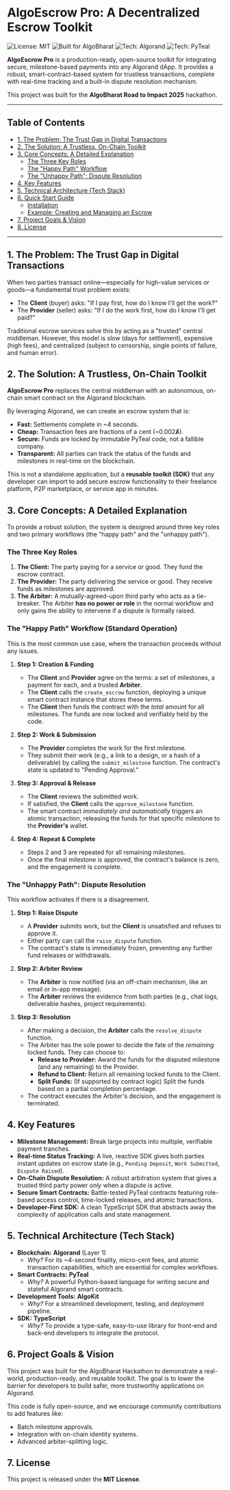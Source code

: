 # AlgoEscrow Pro: A Decentralized Escrow Toolkit

![License: MIT](https://img.shields.io/badge/License-MIT-yellow.svg)
![Built for AlgoBharat](httpshttps://img.shields.io/badge/AlgoBharat-Road_to_Impact_2025-blue.svg)
![Tech: Algorand](https://img.shields.io/badge/Tech-Algorand-black.svg)
![Tech: PyTeal](https://img.shields.io/badge/Tech-PyTeal-green.svg)

**AlgoEscrow Pro** is a production-ready, open-source toolkit for integrating secure, milestone-based payments into any Algorand dApp. It provides a robust, smart-contract-based system for trustless transactions, complete with real-time tracking and a built-in dispute resolution mechanism.

This project was built for the **AlgoBharat Road to Impact 2025** hackathon.

---

## Table of Contents

* [1. The Problem: The Trust Gap in Digital Transactions](#1-the-problem-the-trust-gap-in-digital-transactions)
* [2. The Solution: A Trustless, On-Chain Toolkit](#2-the-solution-a-trustless-on-chain-toolkit)
* [3. Core Concepts: A Detailed Explanation](#3-core-concepts-a-detailed-explanation)
    * [The Three Key Roles](#the-three-key-roles)
    * [The "Happy Path" Workflow](#the-happy-path-workflow)
    * [The "Unhappy Path": Dispute Resolution](#the-unhappy-path-dispute-resolution)
* [4. Key Features](#4-key-features)
* [5. Technical Architecture (Tech Stack)](#5-technical-architecture-tech-stack)
* [6. Quick Start Guide](#6-quick-start-guide)
    * [Installation](#installation)
    * [Example: Creating and Managing an Escrow](#example-creating-and-managing-an-escrow)
* [7. Project Goals & Vision](#7-project-goals--vision)
* [8. License](#8-license)

---

## 1. The Problem: The Trust Gap in Digital Transactions

When two parties transact online—especially for high-value services or goods—a fundamental trust problem exists:

* The **Client** (buyer) asks: "If I pay first, how do I know I'll get the work?"
* The **Provider** (seller) asks: "If I do the work first, how do I know I'll get paid?"

Traditional escrow services solve this by acting as a "trusted" central middleman. However, this model is slow (days for settlement), expensive (high fees), and centralized (subject to censorship, single points of failure, and human error).

## 2. The Solution: A Trustless, On-Chain Toolkit

**AlgoEscrow Pro** replaces the central middleman with an autonomous, on-chain smart contract on the Algorand blockchain.

By leveraging Algorand, we can create an escrow system that is:
* **Fast:** Settlements complete in ~4 seconds.
* **Cheap:** Transaction fees are fractions of a cent (~0.002Ⱥ).
* **Secure:** Funds are locked by immutable PyTeal code, not a fallible company.
* **Transparent:** All parties can track the status of the funds and milestones in real-time on the blockchain.

This is not a standalone application, but a **reusable toolkit (SDK)** that any developer can import to add secure escrow functionality to their freelance platform, P2P marketplace, or service app in minutes.

## 3. Core Concepts: A Detailed Explanation

To provide a robust solution, the system is designed around three key roles and two primary workflows (the "happy path" and the "unhappy path").

### The Three Key Roles

1.  **The Client:** The party paying for a service or good. They fund the escrow contract.
2.  **The Provider:** The party delivering the service or good. They receive funds as milestones are approved.
3.  **The Arbiter:** A mutually-agreed-upon third party who acts as a tie-breaker. The Arbiter **has no power or role** in the normal workflow and only gains the ability to intervene if a dispute is formally raised.

### The "Happy Path" Workflow (Standard Operation)

This is the most common use case, where the transaction proceeds without any issues.

1.  **Step 1: Creation & Funding**
    * The **Client** and **Provider** agree on the terms: a set of milestones, a payment for each, and a trusted **Arbiter**.
    * The **Client** calls the `create_escrow` function, deploying a unique smart contract instance that stores these terms.
    * The **Client** then funds the contract with the *total* amount for all milestones. The funds are now locked and verifiably held by the code.

2.  **Step 2: Work & Submission**
    * The **Provider** completes the work for the first milestone.
    * They submit their work (e.g., a link to a design, or a hash of a deliverable) by calling the `submit_milestone` function. The contract's state is updated to "Pending Approval."

3.  **Step 3: Approval & Release**
    * The **Client** reviews the submitted work.
    * If satisfied, the **Client** calls the `approve_milestone` function.
    * The smart contract *immediately and automatically* triggers an atomic transaction, releasing the funds for that specific milestone to the **Provider's** wallet.

4.  **Step 4: Repeat & Complete**
    * Steps 2 and 3 are repeated for all remaining milestones.
    * Once the final milestone is approved, the contract's balance is zero, and the engagement is complete.

### The "Unhappy Path": Dispute Resolution

This workflow activates if there is a disagreement.

1.  **Step 1: Raise Dispute**
    * A **Provider** submits work, but the **Client** is unsatisfied and refuses to approve it.
    * Either party can call the `raise_dispute` function.
    * The contract's state is immediately frozen, preventing any further fund releases or withdrawals.

2.  **Step 2: Arbiter Review**
    * The **Arbiter** is now notified (via an off-chain mechanism, like an email or in-app message).
    * The **Arbiter** reviews the evidence from both parties (e.g., chat logs, deliverable hashes, project requirements).

3.  **Step 3: Resolution**
    * After making a decision, the **Arbiter** calls the `resolve_dispute` function.
    * The Arbiter has the sole power to decide the fate of the *remaining* locked funds. They can choose to:
        * **Release to Provider:** Award the funds for the disputed milestone (and any remaining) to the Provider.
        * **Refund to Client:** Return all remaining locked funds to the Client.
        * **Split Funds:** (If supported by contract logic) Split the funds based on a partial completion percentage.
    * The contract executes the Arbiter's decision, and the engagement is terminated.

## 4. Key Features

* **Milestone Management:** Break large projects into multiple, verifiable payment tranches.
* **Real-time Status Tracking:** A live, reactive SDK gives both parties instant updates on escrow state (e.g., `Pending Deposit`, `Work Submitted`, `Dispute Raised`).
* **On-Chain Dispute Resolution:** A robust arbitration system that gives a trusted third party power *only* when a dispute is active.
* **Secure Smart Contracts:** Battle-tested PyTeal contracts featuring role-based access control, time-locked releases, and atomic transactions.
* **Developer-First SDK:** A clean TypeScript SDK that abstracts away the complexity of application calls and state management.

## 5. Technical Architecture (Tech Stack)

* **Blockchain:** **Algorand** (Layer 1)
    * *Why?* For its ~4-second finality, micro-cent fees, and atomic transaction capabilities, which are essential for complex workflows.
* **Smart Contracts:** **PyTeal**
    * *Why?* A powerful Python-based language for writing secure and stateful Algorand smart contracts.
* **Development Tools:** **AlgoKit**
    * *Why?* For a streamlined development, testing, and deployment pipeline.
* **SDK:** **TypeScript**
    * *Why?* To provide a type-safe, easy-to-use library for front-end and back-end developers to integrate the protocol.



## 6\. Project Goals & Vision

This project was built for the AlgoBharat Hackathon to demonstrate a real-world, production-ready, and reusable toolkit. The goal is to lower the barrier for developers to build safer, more trustworthy applications on Algorand.

This code is fully open-source, and we encourage community contributions to add features like:

  * Batch milestone approvals.
  * Integration with on-chain identity systems.
  * Advanced arbiter-splitting logic.

## 7\. License

This project is released under the **MIT License**.

```
```
